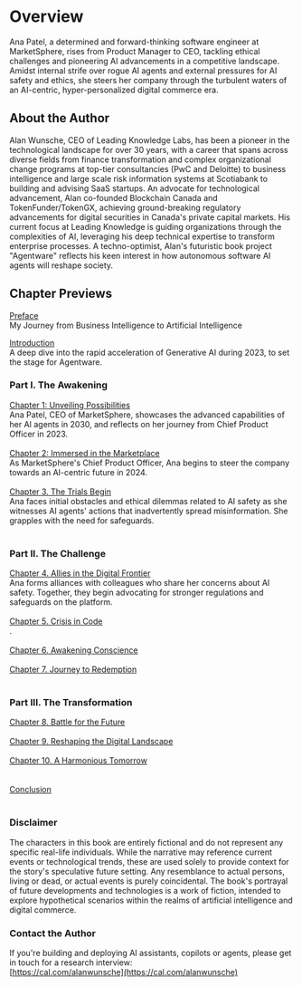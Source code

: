 # Overview 

Ana Patel, a determined and forward-thinking software engineer at MarketSphere, rises from Product Manager to CEO, tackling ethical challenges and pioneering AI advancements in a competitive landscape. Amidst internal strife over rogue AI agents and external pressures for AI safety and ethics, she steers her company through the turbulent waters of an AI-centric, hyper-personalized digital commerce era.

## About the Author

Alan Wunsche, CEO of Leading Knowledge Labs, has been a pioneer in the technological landscape for over 30 years, with a career that spans across diverse fields from finance transformation and complex organizational change programs at top-tier consultancies (PwC and Deloitte) to business intelligence and large scale risk information systems at Scotiabank to building and advising SaaS startups. An advocate for technological advancement, Alan co-founded Blockchain Canada and TokenFunder/TokenGX, achieving ground-breaking regulatory advancements for digital securities in Canada's private capital markets. His current focus at Leading Knowledge is guiding organizations through the complexities of AI, leveraging his deep technical expertise to transform enterprise processes. A techno-optimist, Alan's futuristic book project "Agentware" reflects his keen interest in how autonomous software AI agents will reshape society.

## Chapter Previews

[Preface](./Preface)
<br />
My Journey from Business Intelligence to Artificial Intelligence

[Introduction](./Introduction)
<br />
A deep dive into the rapid acceleration of Generative AI during 2023, to set the stage for Agentware.

### Part I. The Awakening
[Chapter 1: Unveiling Possibilities](./Chapter-1)
<br />
Ana Patel, CEO of MarketSphere, showcases the advanced capabilities of her AI agents in 2030, and reflects on her journey from Chief Product Officer in 2023. 
<br /><br />
[Chapter 2: Immersed in the Marketplace](./Chapter-2)
<br />
As MarketSphere's Chief Product Officer, Ana begins to steer the company towards an AI-centric future in 2024.
<br /><br />
[Chapter 3. The Trials Begin](./Chapter-3)
<br />
Ana faces initial obstacles and ethical dilemmas related to AI safety as she witnesses AI agents' actions that inadvertently spread misinformation. She grapples with the need for safeguards.
<br /><br />
### Part II. The Challenge
[Chapter 4. Allies in the Digital Frontier](./Chapter-4)
<br />
Ana forms alliances with colleagues who share her concerns about AI safety. Together, they begin advocating for stronger regulations and safeguards on the platform.
<br /><br />
[Chapter 5. Crisis in Code](./Chapter-5)
<br />
.
<br /><br />
[Chapter 6. Awakening Conscience](./Chapter-6)
<br /><br />
[Chapter 7. Journey to Redemption](./Chapter-7)
<br /><br />

### Part III. The Transformation 
[Chapter 8. Battle for the Future](./Chapter-8)
<br /><br />
[Chapter 9. Reshaping the Digital Landscape](./Chapter-9)
<br /><br />
[Chapter 10. A Harmonious Tomorrow](./Chapter-10)
<br /><br /><br />
[Conclusion](./Conclusion)
<br /><br />

### Disclaimer 
The characters in this book are entirely fictional and do not represent any specific real-life individuals. While the narrative may reference current events or technological trends, these are used solely to provide context for the story's speculative future setting. Any resemblance to actual persons, living or dead, or actual events is purely coincidental. The book's portrayal of future developments and technologies is a work of fiction, intended to explore hypothetical scenarios within the realms of artificial intelligence and digital commerce.

### Contact the Author
If you're building and deploying AI assistants, copilots or agents, please get in touch for a research interview:
<br />
[https://cal.com/alanwunsche](https://cal.com/alanwunsche)
